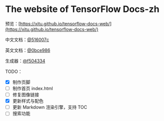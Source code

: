 # The website of TensorFlow Docs-zh

预览：[https://xitu.github.io/tensorflow-docs-web/](https://xitu.github.io/tensorflow-docs-web/)

中文文档：[@516007c](https://github.com/xitu/tensorflow-docs/)

英文文档：[@0bce986](https://github.com/xitu/tensorflow-docs/tree/master)

生成器：[@f504334](https://github.com/lsvih/tf-zh-docs-web/)

TODO：

- [x] 制作页脚
- [ ] 制作首页 index.html
- [ ] 修复图像链接
- [x] 更新样式与配色
- [ ] 更新 Markdown 渲染引擎，支持 TOC
- [ ] 搜索功能
